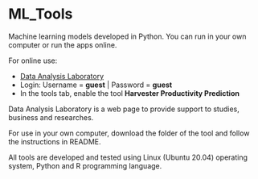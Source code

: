 # ML_Tools
Machine learning models developed in Python. You can run in your own computer or run the apps online.  

For online use:
- <a href="http://200.131.22.2:13597">Data Analysis Laboratory</a> 
- Login: Username = <b>guest</b> | Password = <b>guest</b>
- In the tools tab, enable the tool <b>Harvester Productivity Prediction</b>


Data Analysis Laboratory is a web page to provide support to studies, business and researches.

For use in your own computer, download the folder of the tool and follow the instructions in README.

All tools are developed and tested using Linux (Ubuntu 20.04) operating system, Python and R programming language.
